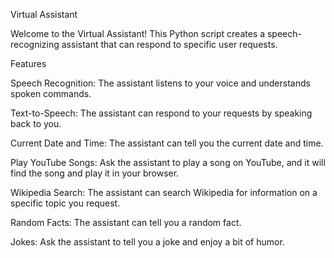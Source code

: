 Virtual Assistant

Welcome to the Virtual Assistant! This Python script creates a speech-recognizing assistant that can respond to specific user requests.

Features

Speech Recognition: The assistant listens to your voice and understands spoken commands.

Text-to-Speech: The assistant can respond to your requests by speaking back to you.

Current Date and Time: The assistant can tell you the current date and time.

Play YouTube Songs: Ask the assistant to play a song on YouTube, and it will find the song and play it in your browser.

Wikipedia Search: The assistant can search Wikipedia for information on a specific topic you request.

Random Facts: The assistant can tell you a random fact.

Jokes: Ask the assistant to tell you a joke and enjoy a bit of humor.

